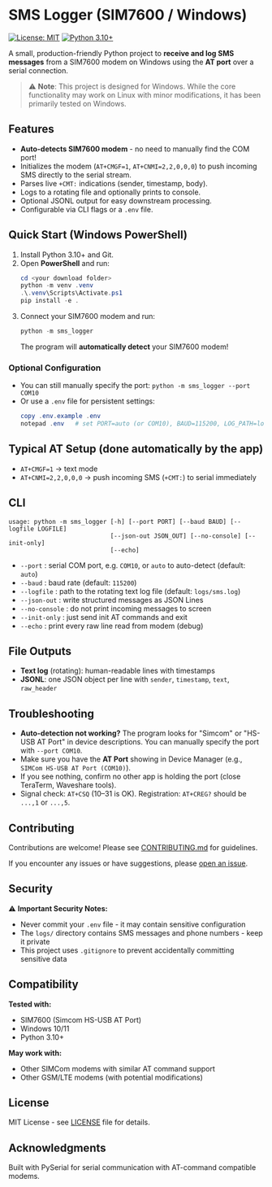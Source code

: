 # SMS Logger (SIM7600 / Windows)

[![License: MIT](https://img.shields.io/badge/License-MIT-yellow.svg)](https://opensource.org/licenses/MIT)
[![Python 3.10+](https://img.shields.io/badge/python-3.10+-blue.svg)](https://www.python.org/downloads/)

A small, production-friendly Python project to **receive and log SMS messages** from a SIM7600 modem on Windows
using the **AT port** over a serial connection.

> ⚠️ **Note**: This project is designed for Windows. While the core functionality may work on Linux with minor modifications, it has been primarily tested on Windows.

## Features

- **Auto-detects SIM7600 modem** - no need to manually find the COM port!
- Initializes the modem (`AT+CMGF=1`, `AT+CNMI=2,2,0,0,0`) to push incoming SMS directly to the serial stream.
- Parses live `+CMT:` indications (sender, timestamp, body).
- Logs to a rotating file and optionally prints to console.
- Optional JSONL output for easy downstream processing.
- Configurable via CLI flags or a `.env` file.

## Quick Start (Windows PowerShell)

1. Install Python 3.10+ and Git.
2. Open **PowerShell** and run:
   ```powershell
   cd <your download folder>
   python -m venv .venv
   .\.venv\Scripts\Activate.ps1
   pip install -e .
   ```
3. Connect your SIM7600 modem and run:
   ```powershell
   python -m sms_logger
   ```
   The program will **automatically detect** your SIM7600 modem!

### Optional Configuration

- You can still manually specify the port: `python -m sms_logger --port COM10`
- Or use a `.env` file for persistent settings:
  ```powershell
  copy .env.example .env
  notepad .env   # set PORT=auto (or COM10), BAUD=115200, LOG_PATH=logs/sms.log
  ```

## Typical AT Setup (done automatically by the app)

- `AT+CMGF=1` → text mode
- `AT+CNMI=2,2,0,0,0` → push incoming SMS (`+CMT:`) to serial immediately

## CLI

```text
usage: python -m sms_logger [-h] [--port PORT] [--baud BAUD] [--logfile LOGFILE]
                            [--json-out JSON_OUT] [--no-console] [--init-only]
                            [--echo]
```

- `--port` : serial COM port, e.g. `COM10`, or `auto` to auto-detect (default: `auto`)
- `--baud` : baud rate (default: `115200`)
- `--logfile` : path to the rotating text log file (default: `logs/sms.log`)
- `--json-out` : write structured messages as JSON Lines
- `--no-console` : do not print incoming messages to screen
- `--init-only` : just send init AT commands and exit
- `--echo` : print every raw line read from modem (debug)

## File Outputs

- **Text log** (rotating): human-readable lines with timestamps
- **JSONL**: one JSON object per line with `sender`, `timestamp`, `text`, `raw_header`

## Troubleshooting

- **Auto-detection not working?** The program looks for "Simcom" or "HS-USB AT Port" in device descriptions. You can manually specify the port with `--port COM10`.
- Make sure you have the **AT Port** showing in Device Manager (e.g., `SIMCom HS-USB AT Port (COM10)`).
- If you see nothing, confirm no other app is holding the port (close TeraTerm, Waveshare tools).
- Signal check: `AT+CSQ` (10–31 is OK). Registration: `AT+CREG?` should be `...,1` or `...,5`.

## Contributing

Contributions are welcome! Please see [CONTRIBUTING.md](CONTRIBUTING.md) for guidelines.

If you encounter any issues or have suggestions, please [open an issue](https://github.com/YOUR_USERNAME/sms-logger/issues).

## Security

⚠️ **Important Security Notes:**

- Never commit your `.env` file - it may contain sensitive configuration
- The `logs/` directory contains SMS messages and phone numbers - keep it private
- This project uses `.gitignore` to prevent accidentally committing sensitive data

## Compatibility

**Tested with:**

- SIM7600 (Simcom HS-USB AT Port)
- Windows 10/11
- Python 3.10+

**May work with:**

- Other SIMCom modems with similar AT command support
- Other GSM/LTE modems (with potential modifications)

## License

MIT License - see [LICENSE](LICENSE) file for details.

## Acknowledgments

Built with PySerial for serial communication with AT-command compatible modems.

